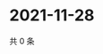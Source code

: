 # 2021-11-28

共 0 条

<!-- BEGIN WEIBO -->
<!-- 最后更新时间 Sun Nov 28 2021 20:12:58 GMT+0800 (China Standard Time) -->

<!-- END WEIBO -->
